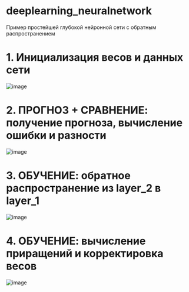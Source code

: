 # deeplearning_neuralnetwork
Пример простейшей глубокой нейронной сети с обратным распространением

# 1. Инициализация весов и данных сети
![image](https://github.com/user-attachments/assets/59e63f45-d9e2-4a64-ba44-a3c8c5b51518)

#  2. ПРОГНОЗ + СРАВНЕНИЕ: получение прогноза, вычисление ошибки и разности
![image](https://github.com/user-attachments/assets/26e3fc8a-bfc2-4ac9-9f71-acb00339d2bf)

#  3. ОБУЧЕНИЕ: обратное распространение из layer_2 в layer_1
![image](https://github.com/user-attachments/assets/947204a9-a571-4de4-b2e9-e69f895f39fd)

#  4. ОБУЧЕНИЕ: вычисление приращений и корректировка весов 
![image](https://github.com/user-attachments/assets/2253ee1c-4d4c-4d83-9baa-c85156e68a8e)




